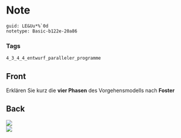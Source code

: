 # Note
```
guid: LE&Uu*%`0d
notetype: Basic-b122e-20a86
```

### Tags
```
4_3_4_4_entwurf_paralleler_programme
```

## Front
Erklären Sie kurz die <b>vier Phasen</b> des Vorgehensmodells nach
<b>Foster</b>

## Back
<img src="paste-6a5c42ef78c50c14b7d0ca5851fc5a052a467099.jpg">
<div>
  <div><img src=
  "paste-5ac13e6e5f1010df5f84f44132a12f0dad2c6b41.jpg"></div>
</div>
